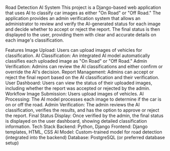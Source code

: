 Road Detection AI System
This project is a Django-based web application that uses AI to classify car images as either "On Road" or "Off Road." The application provides an admin verification system that allows an administrator to review and verify the AI-generated status for each image and decide whether to accept or reject the report. The final status is then displayed to the user, providing them with clear and accurate details on each image's classification.

Features
Image Upload: Users can upload images of vehicles for classification.
AI Classification: An integrated AI model automatically classifies each uploaded image as "On Road" or "Off Road."
Admin Verification: Admins can review the AI classifications and either confirm or override the AI's decision.
Report Management: Admins can accept or reject the final report based on the AI classification and their verification.
User Dashboard: Users can view the status of their uploaded images, including whether the report was accepted or rejected by the admin.
Workflow
Image Submission: Users upload images of vehicles.
AI Processing: The AI model processes each image to determine if the car is on or off the road.
Admin Verification: The admin reviews the AI classification, verifies the results, and has the option to approve or reject the report.
Final Status Display: Once verified by the admin, the final status is displayed on the user dashboard, showing detailed classification information.
Tech Stack
Backend: Python, Django
Frontend: Django templates, HTML, CSS
AI Model: Custom-trained model for road detection (integrated into the backend)
Database: PostgreSQL (or preferred database setup)
